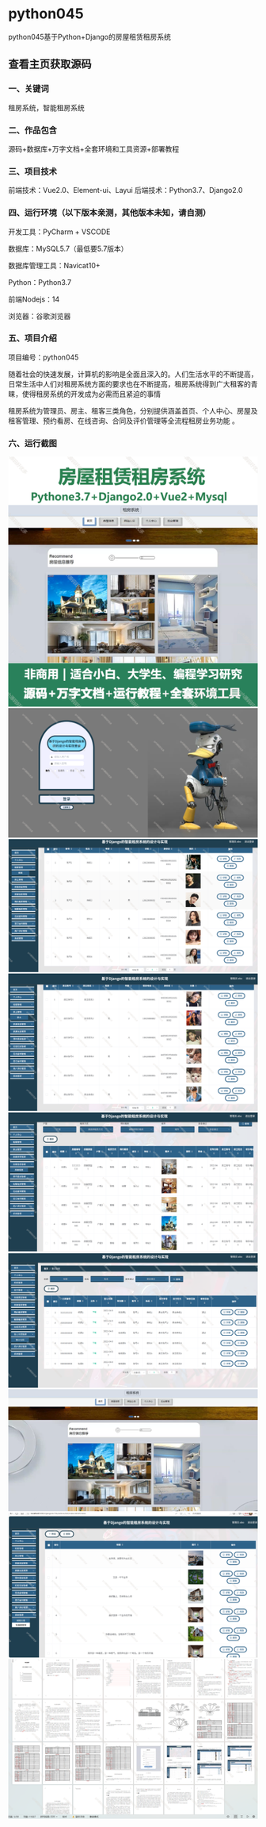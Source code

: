# python045
python045基于Python+Django的房屋租赁租房系统
 
## 查看主页获取源码

### 一、关键词
租房系统，智能租房系统

### 二、作品包含
源码+数据库+万字文档+全套环境和工具资源+部署教程


### 三、项目技术
前端技术：Vue2.0、Element-ui、Layui
后端技术：Python3.7、Django2.0

### 四、运行环境（以下版本亲测，其他版本未知，请自测）
开发工具：PyCharm + VSCODE

数据库：MySQL5.7（最低要5.7版本）

数据库管理工具：Navicat10+

Python：Python3.7

前端Nodejs：14

浏览器：谷歌浏览器

### 五、项目介绍
项目编号：python045

随着社会的快速发展，计算机的影响是全面且深入的。人们生活水平的不断提高，日常生活中人们对租房系统方面的要求也在不断提高，租房系统得到广大租客的青睐，使得租房系统的开发成为必需而且紧迫的事情

租房系统为管理员、房主、租客三类角色，分别提供涵盖首页、个人中心、房屋及租客管理、预约看房、在线咨询、合同及评价管理等全流程租房业务功能 。

### 六、运行截图

![cover.png](./cover.png)
![1.png](./1.png)
![2.png](./2.png)
![3.png](./3.png)
![4.png](./4.png)
![5.png](./5.png)
![6.png](./6.png)
![7.png](./7.png)
![8.png](./8.png)
